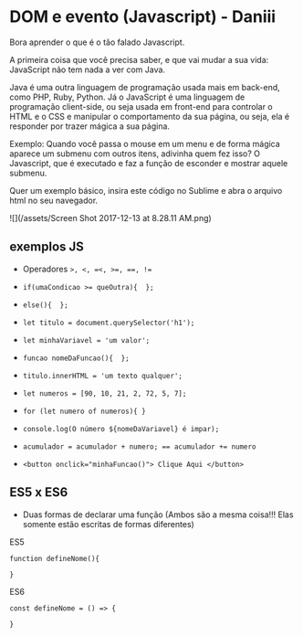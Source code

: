 # DOM e evento \(Javascript\) - Daniii

Bora aprender o que é o tão falado Javascript.

A primeira coisa que você precisa saber, e que vai mudar a sua vida: JavaScript não tem nada a ver com Java.

Java é uma outra linguagem de programação usada mais em back-end, como PHP, Ruby, Python. Já o JavaScript é uma linguagem de programação client-side, ou seja usada em front-end para controlar o HTML e o CSS e manipular o comportamento da sua página, ou seja, ela é responder por trazer mágica a sua página.

Exemplo: Quando você passa o mouse em um menu e de forma mágica aparece um submenu com outros itens, adivinha quem fez isso? O Javascript, que  é executado e faz a função de esconder e mostrar aquele submenu.

Quer um exemplo básico, insira este código no Sublime e abra o arquivo html no seu navegador.

![](/assets/Screen Shot 2017-12-13 at 8.28.11 AM.png)

## exemplos JS

* Operadores `>, <, =<, >=, ==, !=`

* `if(umaCondicao >= queOutra){  };`

* `else(){  };`

* `let titulo = document.querySelector('h1');`

* `let minhaVariavel = 'um valor';`

* `funcao nomeDaFuncao(){  };`

* `titulo.innerHTML = 'um texto qualquer';`

* `let numeros = [90, 10, 21, 2, 72, 5, 7];`

* `for (let numero of numeros){ }`

* `console.log(O número ${nomeDaVariavel} é impar);`

* `acumulador = acumulador + numero; == acumulador += numero`

* `<button onclick="minhaFuncao()"> Clique Aqui </button>`

## ES5 x ES6

* Duas formas de declarar uma função \(Ambos são a mesma coisa!!! Elas somente estão escritas de formas diferentes\)

ES5

```
function defineNome(){

}
```

ES6

```
const defineNome = () => {

}
```



